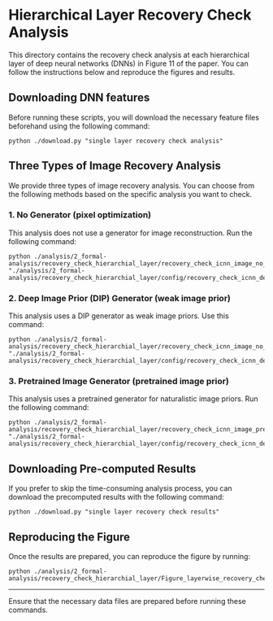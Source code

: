 # Hierarchical Layer Recovery Check Analysis

This directory contains the recovery check analysis at each hierarchical layer of deep neural networks (DNNs) in Figure 11 of the paper. You can follow the instructions below and reproduce the figures and results.

## Downloading DNN features

Before running these scripts, you will download the necessary feature files beforehand using the following command:
```
python ./download.py "single layer recovery check analysis"
```
## Three Types of Image Recovery Analysis

We provide three types of image recovery analysis. You can choose from the following methods based on the specific analysis you want to check.

### 1. No Generator (pixel optimization)
This analysis does not use a generator for image reconstruction. Run the following command:
```
python ./analysis/2_formal-analysis/recovery_check_hierarchial_layer/recovery_check_icnn_image_no_generator_true_single_layer.py "./analysis/2_formal-analysis/recovery_check_hierarchial_layer/config/recovery_check_icnn_deeprecon_vgg19_nogenerator_AdamW_800iter_layerwise_image2feat2image.yaml"
```

### 2. Deep Image Prior (DIP) Generator (weak image prior)
This analysis uses a DIP generator as weak image priors. Use this command:
```
python ./analysis/2_formal-analysis/recovery_check_hierarchial_layer/recovery_check_icnn_image_no_generator_true_single_layer.py "./analysis/2_formal-analysis/recovery_check_hierarchial_layer/config/recovery_check_icnn_deeprecon_vgg19_dipgenerator_AdamW_800iter_layerwise_image2feat2image.yaml"
```

### 3. Pretrained Image Generator (pretrained image prior)
This analysis uses a pretrained generator for naturalistic image priors. Run the following command:

```
python ./analysis/2_formal-analysis/recovery_check_hierarchial_layer/recovery_check_icnn_image_pretrained_generator_true_single_layer.py "./analysis/2_formal-analysis/recovery_check_hierarchial_layer/config/recovery_check_icnn_deeprecon_vgg19_relu7generator_AdamW_800iter_layerwise_image2feat2image.yaml"
```


## Downloading Pre-computed Results

If you prefer to skip the time-consuming analysis process, you can download the precomputed results with the following command:
```
python ./download.py "single layer recovery check results"
```
## Reproducing the Figure

Once the results are prepared, you can reproduce the figure by running:
```
python ./analysis/2_formal-analysis/recovery_check_hierarchial_layer/Figure_layerwise_recovery_check.py
```

---

Ensure that the necessary data files are prepared before running these commands.

